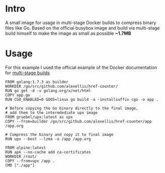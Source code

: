 # Intro
A small image for usage in multi-stage Docker builds to compress binary files like Go.
Based on the official busybox image and build via multi-stage build himself to make the image as small as possible **~1.7MB**

# Usage
For this example I used the official example of the Docker documentation for [multi-stage builds](https://docs.docker.com/engine/userguide/eng-image/multistage-build/#name-your-build-stages)

```docker
FROM golang:1.7.3 as builder
WORKDIR /go/src/github.com/alexellis/href-counter/
RUN go get -d -v golang.org/x/net/html  
COPY app.go    .
RUN CGO_ENABLED=0 GOOS=linux go build -a -installsuffix cgo -o app .

# Before copying the Go binary directly to the final image,
# add them to the intermdediate upx image
FROM gruebel/upx:latest as upx
COPY --from=builder /go/src/github.com/alexellis/href-counter/app /app.org

# Compress the binary and copy it to final image
RUN upx --best --lzma -o /app /app.org

FROM alpine:latest  
RUN apk --no-cache add ca-certificates
WORKDIR /root/
COPY --from=upx /app .
CMD ["./app"] 
```
